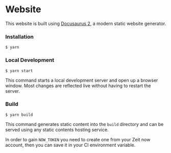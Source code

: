 # Website

This website is built using [Docusaurus 2](https://v2.docusaurus.io/), a modern static website generator.

### Installation

```
$ yarn
```

### Local Development

```
$ yarn start
```

This command starts a local development server and open up a browser window. Most changes are reflected live without having to restart the server.

### Build

```
$ yarn build
```

This command generates static content into the `build` directory and can be served using any static contents hosting service.


In order to gain `NOW_TOKEN` you need to create one from your Zeit now account, then you can save it in your CI environment variable.
